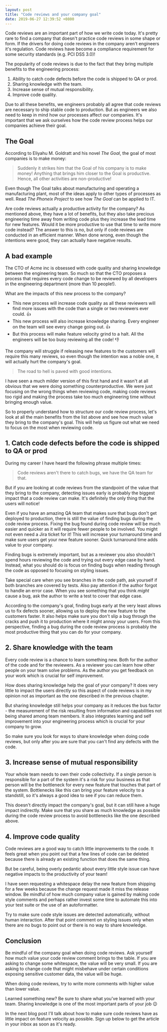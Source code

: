 ```yaml
---
layout: post
title: "Code reviews and your company goal"
date: 2019-06-27 12:39:52 +0800
---
```


Code reviews are an important part of how we write code today. It's pretty rare to find a company that doesn't practice code reviews in some shape or form. If the drivers for doing code reviews in the company aren't engineers it's regulation. Code reviews have become a compliance requirement for some security standards (e.g. PCI DSS 3.0)!

The popularity of code reviews is due to the fact that they bring multiple benefits to the engineering process:

1. Ability to catch code defects before the code is shipped to QA or prod.
2. Sharing knowledge with the team.
3. Increase sense of mutual responsibility.
4. Improve code quality.

Due to all these benefits, we engineers probably all agree that code reviews are necessary to ship stable code to production. But as engineers we also need to keep in mind how our processes affect our companies. It's important that we ask ourselves how the code review process helps our companies achieve their goal.

## The Goal

According to Eliyahu M. Goldratt and his novel _The Goal_, the goal of most companies is to make money:

> Suddenly it strikes him that the Goal of his company is to make money! Anything that brings him closer to the Goal is productive. Hence, all other activities are non-productive!

Even though The Goal talks about manufacturing and operating a manufacturing plant, most of the ideas apply to other types of processes as well. Read _The Phoneix Project_ to see how _The Goal_ can be applied to IT.

Are code reviews actually a productive activity for the company? As mentioned above, they have a lot of benefits, but they also take precious engineering time away from writing code plus they increase the lead time for new features. Would it be more productive to use that time to write more code instead? The answer to this is no, but only if code reviews are conducted in an efficient manner. When done wrong, even though the intentions were good, they can actually have negative results.

## A bad example

The CTO of Acme inc is obsessed with code quality and sharing knowledge between the engineering team. So much so that the CTO proposes a process that requires every code change to be reviewed by all developers in the engineering department (more than 10 people!).

What are the impacts of this new process to the company?

- This new process will increase code quality as all these reviewers will find more issues with the code than a single or two reviewers ever could. 👍
- This new process will also increase knowledge sharing. Every engineer on the team will see every change going out. 👍
- But this process will make feature velocity grind to a halt. All the engineers will be too busy reviewing all the code! 👎

The company will struggle if releasing new features to the customers will require this many reviews, so even though the intention was a noble one, it will actually hurt the company's goal.

> The road to hell is paved with good intentions.

I have seen a much milder version of this first hand and it wasn't at all obvious that we were doing something counterproductive. We were just focusing on the wrong things when reviewing code, making code reviews too rigid and making the process take too much engineering time without bringing enough value.

So to properly understand how to structure our code review process, let's look at all the main benefits from the list above and see how much value they bring to the company's goal. This will help us figure out what we need to focus on the most when reviewing code.

## 1. Catch code defects before the code is shipped to QA or prod

During my career I have heard the following phrase multiple times:

> Code reviews aren't there to catch bugs, we have the QA team for that.

But if you are looking at code reviews from the standpoint of the value that they bring to the company, detecting issues early is probably the biggest impact that a code review can make. It's definitely the only thing that the users will notice!

Even if you have an amazing QA team that makes sure that bugs don't get deployed to production, there is still the value of finding bugs during the code review process. Fixing the bug found during code review will be much easier and quicker as it will require fewer people to be involved. You might not even need a Jira ticket for it! This will increase your turnaround time and make sure users get your new feature sooner. Quick turnaround time adds value to your company.

Finding bugs is extremely important, but as a reviewer you also shouldn't spend hours reviewing the code and trying out every edge case by hand. Instead, what you should do is focus on finding bugs when reading through the code as opposed to focusing on styling issues.

Take special care when you see branches in the code path, ask yourself if both branches are covered by tests. Also pay attention if the author forgot to handle an error case. When you see something that you think _might_ cause a bug, ask the author to write a test to cover that edge case.

According to the company's goal, finding bugs early at the very least allows us to fix defects sooner, allowing us to deploy the new feature to the customers faster. It also helps make sure you don't slip a bug through the cracks and push it to production where it might annoy your users. From this perspective, finding a bug during the code review process is probably the most productive thing that you can do for your company.

## 2. Share knowledge with the team

Every code review is a chance to learn something new. Both for the author of the code and for the reviewers. As a reviewer you can learn how other people on your team solve problems. As the author you get feedback on your work which is crucial for self improvement.

How does sharing knowledge help the goal of your company? It does very little to impact the users directly so this aspect of code reviews is in my opinion not as important as the one described in the previous chapter.

But sharing knowledge still helps your company as it reduces the bus factor - the measurement of the risk resulting from information and capabilities not being shared among team members. It also integrates learning and self improvement into your engineering process which is crucial for your company to grow.

So make sure you look for ways to share knowledge when doing code reviews, but only after you are sure that you can't find any defects with the code.

## 3. Increase sense of mutual responsibility

Your whole team needs to own their code collectivity. If a single person is responsible for a part of the system it's a risk for your business as that person will be the bottleneck for every new feature that touches that part of the system. Bottlenecks like this can bring your feature velocity to a standstill, so it's always a good idea to see if you can reduce them.

This doesn't directly impact the company's goal, but it can still have a huge impact indirectly. Make sure that you share as much knowledge as possible during the code review process to avoid bottlenecks like the one described above.

## 4. Improve code quality

Code reviews are a good way to catch little improvements to the code. It feels great when you point out that a few lines of code can be deleted because there is already an existing function that does the same thing.

But be careful, being overly pedantic about every little style issue can have negative impacts to the productivity of your team!

I have seen requesting a whitespace delay the new feature from shipping for a few weeks because the change request made it miss the release window. Be mindful of how much company value is gained by making code style comments and perhaps rather invest some time to automate this into your test suite or the use of an autoformatter.

Try to make sure code style issues are detected automatically, without human interaction. After that point comment on styling issues only when there are no bugs to point out or there is no way to share knowledge.

## Conclusion

Be mindful of the company goal when doing code reviews. Ask yourself how much value your code review comment brings to the table. If you are asking to change some whitespace, the value will be very small. If you are asking to change code that might misbehave under certain conditions exposing sensitive customer data, the value will be huge.

When doing code reviews, try to write more comments with higher value than lower value.

Learned something new? Be sure to share what you've learned with your team. Sharing knowledge is one of the most important parts of your job 😉

In the next blog post I'll talk about how to make sure code reviews have as little impact on feature velocity as possible. Sign up below to get the article in your inbox as soon as it's ready.
